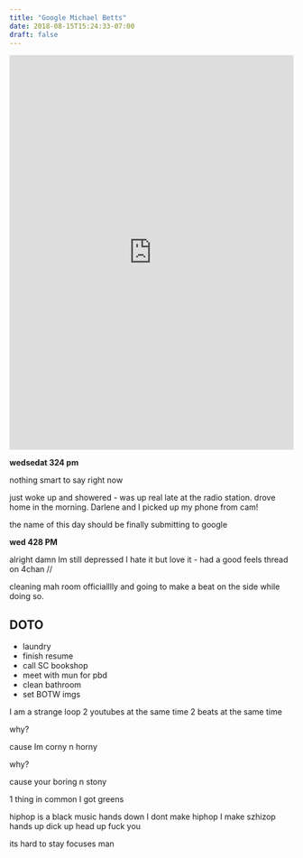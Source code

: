 ```yaml
---
title: "Google Michael Betts"
date: 2018-08-15T15:24:33-07:00
draft: false
---
```


<iframe width="100%" height="700" scrolling="no" frameborder="no" allow="autoplay" src="https://w.soundcloud.com/player/?url=https%3A//api.soundcloud.com/tracks/503374869%3Fsecret_token%3Ds-7PgAe&color=%23222222&auto_play=false&hide_related=false&show_comments=true&show_user=true&show_reposts=false&show_teaser=true&visual=true"></iframe>


**wedsedat 324 pm**

nothing smart to say right now

just woke up and showered - was up real late at the radio station. drove home in the morning. Darlene and I picked up my phone from cam!

the name of this day should be finally submitting to google


**wed 428 PM**

alright damn Im still depressed I hate it but love it - had a good feels thread on 4chan //

cleaning mah room officialllly and going to make a beat on the side while doing so.


## DOTO

  - laundry
  - finish resume
  - call SC bookshop
  - meet with mun for pbd
  - clean bathroom
  - set BOTW imgs


I am a strange loop
2 youtubes at the same time
2 beats at the same time


why?

cause Im corny n horny

why?

cause your boring n stony

1 thing in common
I got greens

hiphop is a black music
hands down
I dont make hiphop
I make szhizop
hands up
dick up
head up
fuck you

its hard to stay focuses man
